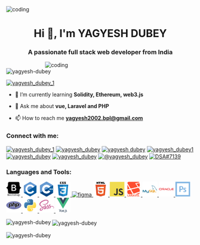 
<img width="700" alt="coding" src="https://cdn.dribbble.com/users/1708816/screenshots/15637256/media/f9826f0af8a49462f048262a8502035b.gif"/>

<h1 align="center">Hi 👋, I'm YAGYESH DUBEY</h1>
<h3 align="center">A passionate full stack web developer from India</h3>
<img align="right" width="400" alt="coding" src="https://cdn.dribbble.com/users/1732368/screenshots/6553872/web_developer.gif"/>

<p align="left"> <img src="https://komarev.com/ghpvc/?username=yagyesh-dubey&label=Profile%20views&color=0e75b6&style=flat" alt="yagyesh-dubey" /> </p>

<p align="left"> <a href="https://twitter.com/yagyesh_dubey_1" target="blank"><img src="https://img.shields.io/twitter/follow/yagyesh_dubey_1?logo=twitter&style=for-the-badge" alt="yagyesh_dubey_1" /></a> </p>

- 🌱 I’m currently learning **Solidity, Ethereum, web3.js**

- 💬 Ask me about **vue, Laravel and PHP**

- 📫 How to reach me **yagyesh2002.bpl@gmail.com**

<h3 align="left">Connect with me:</h3>
<p align="left">
<a href="https://twitter.com/yagyesh_dubey_1" target="blank"><img align="center" src="https://raw.githubusercontent.com/rahuldkjain/github-profile-readme-generator/master/src/images/icons/Social/twitter.svg" alt="yagyesh_dubey_1" height="30" width="40" /></a>
<a href="https://linkedin.com/in/yagyesh_dubey" target="blank"><img align="center" src="https://raw.githubusercontent.com/rahuldkjain/github-profile-readme-generator/master/src/images/icons/Social/linked-in-alt.svg" alt="yagyesh_dubey" height="30" width="40" /></a>
<a href="https://fb.com/yagyesh dubey" target="blank"><img align="center" src="https://raw.githubusercontent.com/rahuldkjain/github-profile-readme-generator/master/src/images/icons/Social/facebook.svg" alt="yagyesh dubey" height="30" width="40" /></a>
<a href="https://instagram.com/yagyesh_dubey1" target="blank"><img align="center" src="https://raw.githubusercontent.com/rahuldkjain/github-profile-readme-generator/master/src/images/icons/Social/instagram.svg" alt="yagyesh_dubey1" height="30" width="40" /></a>
<a href="https://www.codechef.com/users/yagyesh_dubey" target="blank"><img align="center" src="https://cdn.jsdelivr.net/npm/simple-icons@3.1.0/icons/codechef.svg" alt="yagyesh_dubey" height="30" width="40" /></a>
<a href="https://www.leetcode.com/yagyesh_dubey" target="blank"><img align="center" src="https://raw.githubusercontent.com/rahuldkjain/github-profile-readme-generator/master/src/images/icons/Social/leet-code.svg" alt="yagyesh_dubey" height="30" width="40" /></a>
<a href="https://www.hackerearth.com/@yagyesh_dubey" target="blank"><img align="center" src="https://raw.githubusercontent.com/rahuldkjain/github-profile-readme-generator/master/src/images/icons/Social/hackerearth.svg" alt="@yagyesh_dubey" height="30" width="40" /></a>
<a href="https://discord.gg/DSA#7139" target="blank"><img align="center" src="https://raw.githubusercontent.com/rahuldkjain/github-profile-readme-generator/master/src/images/icons/Social/discord.svg" alt="DSA#7139" height="30" width="40" /></a>
</p>

<h3 align="left">Languages and Tools:</h3>
<p align="left"> <a href="https://getbootstrap.com" target="_blank" rel="noreferrer"> <img src="https://raw.githubusercontent.com/devicons/devicon/master/icons/bootstrap/bootstrap-plain-wordmark.svg" alt="bootstrap" width="40" height="40"/> </a> <a href="https://www.cprogramming.com/" target="_blank" rel="noreferrer"> <img src="https://raw.githubusercontent.com/devicons/devicon/master/icons/c/c-original.svg" alt="c" width="40" height="40"/> </a> <a href="https://www.w3schools.com/cpp/" target="_blank" rel="noreferrer"> <img src="https://raw.githubusercontent.com/devicons/devicon/master/icons/cplusplus/cplusplus-original.svg" alt="cplusplus" width="40" height="40"/> </a> <a href="https://www.w3schools.com/css/" target="_blank" rel="noreferrer"> <img src="https://raw.githubusercontent.com/devicons/devicon/master/icons/css3/css3-original-wordmark.svg" alt="css3" width="40" height="40"/> </a> <a href="https://www.figma.com/" target="_blank" rel="noreferrer"> <img src="https://www.vectorlogo.zone/logos/figma/figma-icon.svg" alt="figma" width="40" height="40"/> </a> <a href="https://www.w3.org/html/" target="_blank" rel="noreferrer"> <img src="https://raw.githubusercontent.com/devicons/devicon/master/icons/html5/html5-original-wordmark.svg" alt="html5" width="40" height="40"/> </a> <a href="https://developer.mozilla.org/en-US/docs/Web/JavaScript" target="_blank" rel="noreferrer"> <img src="https://raw.githubusercontent.com/devicons/devicon/master/icons/javascript/javascript-original.svg" alt="javascript" width="40" height="40"/> </a> <a href="https://laravel.com/" target="_blank" rel="noreferrer"> <img src="https://raw.githubusercontent.com/devicons/devicon/master/icons/laravel/laravel-plain-wordmark.svg" alt="laravel" width="40" height="40"/> </a> <a href="https://www.mysql.com/" target="_blank" rel="noreferrer"> <img src="https://raw.githubusercontent.com/devicons/devicon/master/icons/mysql/mysql-original-wordmark.svg" alt="mysql" width="40" height="40"/> </a> <a href="https://www.oracle.com/" target="_blank" rel="noreferrer"> <img src="https://raw.githubusercontent.com/devicons/devicon/master/icons/oracle/oracle-original.svg" alt="oracle" width="40" height="40"/> </a> <a href="https://www.photoshop.com/en" target="_blank" rel="noreferrer"> <img src="https://raw.githubusercontent.com/devicons/devicon/master/icons/photoshop/photoshop-line.svg" alt="photoshop" width="40" height="40"/> </a> <a href="https://www.php.net" target="_blank" rel="noreferrer"> <img src="https://raw.githubusercontent.com/devicons/devicon/master/icons/php/php-original.svg" alt="php" width="40" height="40"/> </a> <a href="https://www.python.org" target="_blank" rel="noreferrer"> <img src="https://raw.githubusercontent.com/devicons/devicon/master/icons/python/python-original.svg" alt="python" width="40" height="40"/> </a> <a href="https://sass-lang.com" target="_blank" rel="noreferrer"> <img src="https://raw.githubusercontent.com/devicons/devicon/master/icons/sass/sass-original.svg" alt="sass" width="40" height="40"/> </a> <a href="https://vuejs.org/" target="_blank" rel="noreferrer"> <img src="https://raw.githubusercontent.com/devicons/devicon/master/icons/vuejs/vuejs-original-wordmark.svg" alt="vuejs" width="40" height="40"/> </a> </p>

<p><img align="left" src="https://github-readme-stats.vercel.app/api/top-langs?username=yagyesh-dubey&show_icons=true&locale=en&layout=compact" alt="yagyesh-dubey" /></p>

<p>&nbsp;<img align="center" src="https://github-readme-stats.vercel.app/api?username=yagyesh-dubey&show_icons=true&locale=en" alt="yagyesh-dubey" /></p>

<p><img align="center" src="https://github-readme-streak-stats.herokuapp.com/?user=yagyesh-dubey&" alt="yagyesh-dubey" /></p>
